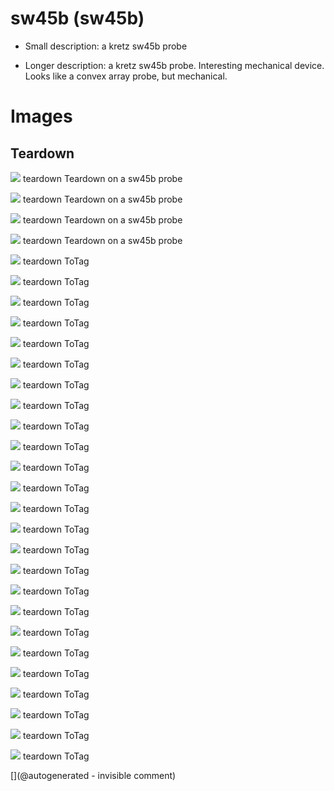# sw45b (sw45b)

* Small description: a kretz sw45b probe

* Longer description: a kretz sw45b probe. Interesting mechanical device. Looks like a convex array probe, but mechanical.

# Images

## Teardown 

![](/include/images/13avril2020/sw45b/P_20200413_193812_p.jpg)
teardown
Teardown on a sw45b probe

![](/include/images/13avril2020/sw45b/P_20200413_194131_p.jpg)
teardown
Teardown on a sw45b probe

![](/include/images/13avril2020/sw45b/P_20200413_194146_p.jpg)
teardown
Teardown on a sw45b probe

![](/include/images/13avril2020/sw45b/P_20200413_194152_p.jpg)
teardown
Teardown on a sw45b probe

![](/include/images/sw45b/20191207_171145.jpg)
teardown
ToTag

![](/include/images/sw45b/20191207_171159.jpg)
teardown
ToTag

![](/include/images/sw45b/20191207_171210.jpg)
teardown
ToTag

![](/include/images/sw45b/20191207_171231.jpg)
teardown
ToTag

![](/include/images/sw45b/20191207_171301.jpg)
teardown
ToTag

![](/include/images/sw45b/20191207_171540.jpg)
teardown
ToTag

![](/include/images/sw45b/P_20191122_203226.jpg)
teardown
ToTag

![](/include/images/sw45b/P_20191122_203427.jpg)
teardown
ToTag

![](/include/images/sw45b/P_20191122_203528.jpg)
teardown
ToTag

![](/include/images/sw45b/P_20191122_203540.jpg)
teardown
ToTag

![](/include/images/sw45b/P_20191122_203547.jpg)
teardown
ToTag

![](/include/images/sw45b/P_20191122_203551.jpg)
teardown
ToTag

![](/include/images/sw45b/P_20191122_203755.jpg)
teardown
ToTag

![](/include/images/sw45b/P_20191122_204014.jpg)
teardown
ToTag

![](/include/images/sw45b/P_20191122_204044.jpg)
teardown
ToTag

![](/include/images/sw45b/P_20191122_204119.jpg)
teardown
ToTag

![](/include/images/sw45b/P_20191122_205352.jpg)
teardown
ToTag

![](/include/images/sw45b/P_20191122_205401.jpg)
teardown
ToTag

![](/include/images/sw45b/P_20191122_205404.jpg)
teardown
ToTag

![](/include/images/sw45b/P_20191123_134314.jpg)
teardown
ToTag

![](/include/images/sw45b/P_20191123_134330.jpg)
teardown
ToTag

![](/include/images/sw45b/P_20191123_134339.jpg)
teardown
ToTag

![](/include/images/sw45b/P_20191123_134701.jpg)
teardown
ToTag

![](/include/images/sw45b/P_20191123_134703.jpg)
teardown
ToTag

![](/include/images/sw45b/P_20191123_134731.jpg)
teardown
ToTag





[](@autogenerated - invisible comment)